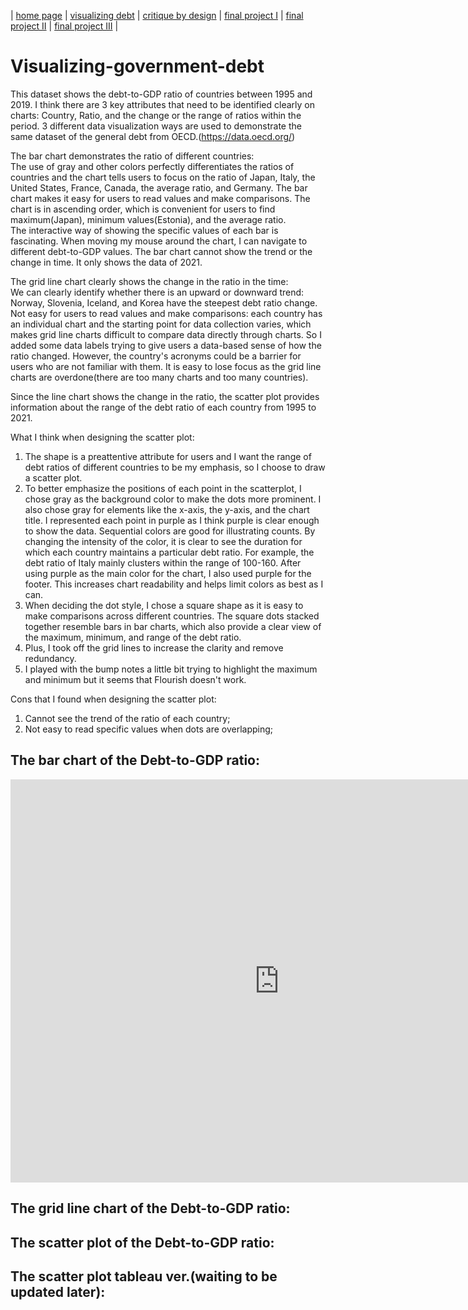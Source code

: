 | [home page](https://luyi-sss.github.io/tswd-portfolio-luyi/) | [visualizing debt](visualizing-government-debt) | [critique by design](critique-by-design) | [final project I](final-project-part-one) | [final project II](final-project-part-two) | [final project III](final-project-part-three) |

# Visualizing-government-debt
This dataset shows the debt-to-GDP ratio of countries between 1995 and 2019. I think there are 3 key attributes that need to be identified clearly on charts: Country, Ratio, and the change or the range of ratios within the period. 3 different data visualization ways are used to demonstrate the same dataset of the general debt from OECD.(https://data.oecd.org/)

The bar chart demonstrates the ratio of different countries:  
    The use of gray and other colors perfectly differentiates the ratios of countries and the chart tells users to focus on the ratio of Japan, Italy, the United States, France, Canada, the average ratio, and Germany.
    The bar chart makes it easy for users to read values and make comparisons. The chart is in ascending order, which is convenient for users to find maximum(Japan), minimum values(Estonia), and the average ratio.   
    The interactive way of showing the specific values of each bar is fascinating. When moving my mouse around the chart, I can navigate to different debt-to-GDP values.
    The bar chart cannot show the trend or the change in time. It only shows the data of 2021.

The grid line chart clearly shows the change in the ratio in the time:  
    We can clearly identify whether there is an upward or downward trend: Norway, Slovenia, Iceland, and Korea have the steepest debt ratio change.  
    Not easy for users to read values and make comparisons: each country has an individual chart and the starting point for data collection varies, which makes grid line charts difficult to compare data directly through charts. So I added some data labels trying to give users a data-based sense of how the ratio changed. However, the country's acronyms could be a barrier for users who are not familiar with them.
    It is easy to lose focus as the grid line charts are overdone(there are too many charts and too many countries).
  
Since the line chart shows the change in the ratio, the scatter plot provides information about the range of the debt ratio of each country from 1995 to 2021.   

What I think when designing the scatter plot:  
1. The shape is a preattentive attribute for users and I want the range of debt ratios of different countries to be my emphasis, so I choose to draw a scatter plot.
2. To better emphasize the positions of each point in the scatterplot, I chose gray as the background color to make the dots more prominent. I also chose gray for elements like the x-axis, the y-axis, and the chart title. I represented each point in purple as I think purple is clear enough to show the data. Sequential colors are good for illustrating counts. By changing the intensity of the color, it is clear to see the duration for which each country maintains a particular debt ratio. For example, the debt ratio of Italy mainly clusters within the range of 100-160. After using purple as the main color for the chart, I also used purple for the footer. This increases chart readability and helps limit colors as best as I can.
3. When deciding the dot style, I chose a square shape as it is easy to make comparisons across different countries. The square dots stacked together resemble bars in bar charts, which also provide a clear view of the maximum, minimum, and range of the debt ratio.
4. Plus, I took off the grid lines to increase the clarity and remove redundancy.
5. I played with the bump notes a little bit trying to highlight the maximum and minimum but it seems that Flourish doesn't work. 

Cons that I found when designing the scatter plot:
1. Cannot see the trend of the ratio of each country;
2. Not easy to read specific values when dots are overlapping;

## The bar chart of the Debt-to-GDP ratio:
<iframe src="https://data.oecd.org/chart/7b90" width="860" height="645" style="border: 0" mozallowfullscreen="true" webkitallowfullscreen="true" allowfullscreen="true"><a href="https://data.oecd.org/chart/7b90" target="_blank">OECD Chart: General government debt, Total, % of GDP, Annual, 2022</a></iframe>

## The grid line chart of the Debt-to-GDP ratio:
<div class="flourish-embed flourish-chart" data-src="visualisation/14963280"><script src="https://public.flourish.studio/resources/embed.js"></script></div>

## The scatter plot of the Debt-to-GDP ratio:
<div class="flourish-embed flourish-scatter" data-src="visualisation/14963473"><script src="https://public.flourish.studio/resources/embed.js"></script></div>

## The scatter plot tableau ver.(waiting to be updated later):


